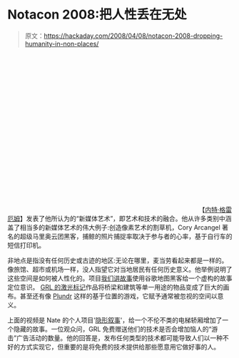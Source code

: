 # Notacon 2008:把人性丢在无处

> 原文：<https://hackaday.com/2008/04/08/notacon-2008-dropping-humanity-in-non-places/>

<object width="425" height="355"><param name="movie" value="http://www.youtube.com/v/uJhv_CPXqx4&amp;hl=en"><param name="wmode" value="transparent"></object>
【[内特·格雷厄姆](http://spicybiscotti.com/)】发表了他所认为的“新媒体艺术”，即艺术和技术的融合。他从许多类别中涵盖了相当多的新媒体艺术的伟大例子:创造像素艺术的割草机，Cory Arcangel 著名的超级马里奥云团黑客，捕鲸的照片捕捉率取决于参与者的心率，基于自行车的短信打印机。

非地点是指没有任何历史或古迹的地区:无论在哪里，麦当劳看起来都是一样的。像旅馆、超市或机场一样，没人指望它对当地居民有任何历史意义。他举例说明了这些空间是如何被人性化的。项目[我们讲故事](http://wetellstories.co.uk/stories/week1/)使用谷歌地图黑客给一个虚构的故事定位意识。 [GRL 的激光标记](http://graffitiresearchlab.com/?page_id=76)作品将桥梁和建筑等单一用途的物品变成了巨大的画布。甚至还有像 [Plundr](http://plundr.playareacode.com/) 这样的基于位置的游戏，它赋予通常被忽视的空间以意义。

上面的视频是 Nate 的个人项目'[隐形叙事](http://www.youtube.com/watch?v=uJhv_CPXqx4)'，给一个不伦不类的电梯轿厢增加了一个隐藏的故事。一位观众问，GRL 免费赠送他们的技术是否会增加恼人的“游击”广告活动的数量。他的回答是，发布任何类型的技术都可能导致人们以一种不好的方式实现它，但重要的是将免费的技术提供给那些愿意用它做好事的人。